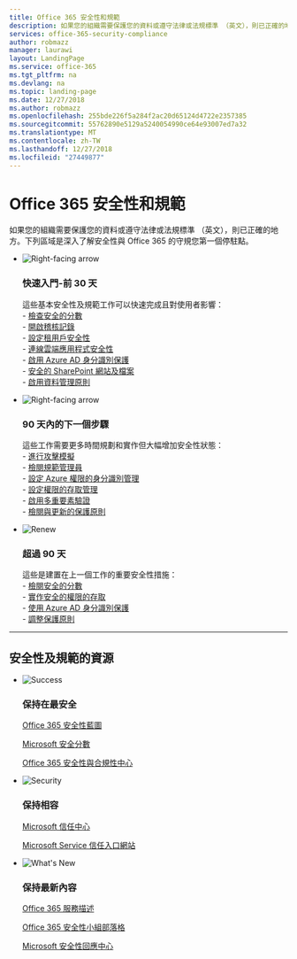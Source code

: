 ```yaml
---
title: Office 365 安全性和規範
description: 如果您的組織需要保護您的資料或遵守法律或法規標準 （英文），則已正確的地方。此處您可了解安全性與 Office 365 的守規
services: office-365-security-compliance
author: robmazz
manager: laurawi
layout: LandingPage
ms.service: office-365
ms.tgt_pltfrm: na
ms.devlang: na
ms.topic: landing-page
ms.date: 12/27/2018
ms.author: robmazz
ms.openlocfilehash: 255bde226f5a284f2ac20d65124d4722e2357385
ms.sourcegitcommit: 55762890e5129a5240054990ce64e93007ed7a32
ms.translationtype: MT
ms.contentlocale: zh-TW
ms.lasthandoff: 12/27/2018
ms.locfileid: "27449877"
---
```

# <a name="office-365-security-and-compliance"></a>Office 365 安全性和規範

如果您的組織需要保護您的資料或遵守法律或法規標準 （英文），則已正確的地方。下列區域是深入了解安全性與 Office 365 的守規您第一個停駐點。

<ul class="cardsF panelContent">
    <li>
        <div class="cardSize">
            <div class="cardPadding">
                <div class="card">
                    <div class="cardImageOuter">
                        <div class="cardImage">
                            <img src="https://docs.microsoft.com/office/media/icons/caret-right-blue.svg" alt="Right-facing arrow" />
                        </div>
                    </div>
                    <div class="cardText">
                        <h3>快速入門-前 30 天</h3>
                <p>這些基本安全性及規範工作可以快速完成且對使用者影響： <br> - <a href="office-365-secure-score.md" target="_blank">檢查安全的分數</a> <br> - <a href="search-the-audit-log-in-security-and-compliance.md">開啟稽核記錄</a> <br> - <a href="tenant-wide-setup-for-increased-security.md">設定租用戶安全性</a> <br> - <a href="https://docs.microsoft.com/cloud-app-security/connect-office-365-to-microsoft-cloud-app-security">連線雲端應用程式安全性</a> <br> - <a href="https://docs.microsoft.com/azure/active-directory/active-directory-identityprotection-enable">啟用 Azure AD 身分識別保護</a> <br> - <a href="https://docs.microsoft.com/office365/enterprise/secure-sharepoint-online-sites-and-files">安全的 SharePoint 網站及檔案</a> <br> - <a href="configure-supervision-policies.md">啟用資料管理原則</a> </p>
                    </div>
                </div>
            </div>
        </div>
    </li>
    <li>
        <div class="cardSize">
            <div class="cardPadding">
                <div class="card">
                    <div class="cardImageOuter">
                        <div class="cardImage">
                            <img src="https://docs.microsoft.com/office/media/icons/caret-right-blue.svg" alt="Right-facing arrow" />
                        </div>
                    </div>
                    <div class="cardText">
                        <h3>90 天內的下一個步驟</h3>
                        <p>這些工作需要更多時間規劃和實作但大幅增加安全性狀態： <br> - <a href="attack-simulator.md">進行攻擊模擬</a> <br> - <a href="meet-data-protection-and-regulatory-reqs-using-microsoft-cloud.md">檢閱規範管理員</a> <br> - <a href="https://docs.microsoft.com/azure/active-directory/privileged-identity-management/pim-configure">設定 Azure 權限的身分識別管理</a> <br> - <a href="privileged-access-management-configuration.md">設定權限的存取管理</a>  <br> - <a href="https://docs.microsoft.com/azure/active-directory/authentication/concept-mfa-howitworks">啟用多重要素驗證</a> <br> - <a href="protect-against-threats.md">檢閱與更新的保護原則</a> </p>
                    </div>
                </div>
            </div>
        </div>
    </li>
    <li>
        <div class="cardSize">
            <div class="cardPadding">
                <div class="card">
                    <div class="cardImageOuter">
                        <div class="cardImage">
                            <img src="https://docs.microsoft.com/office/media/icons/renew.svg" alt="Renew" />
                        </div>
                    </div>
                    <div class="cardText">
                        <h3>超過 90 天</h3>
                        <p>這些是建置在上一個工作的重要安全性措施：<br>
                        - <a href="office-365-secure-score.md" target="_blank">檢閱安全的分數</a><br>
                        - <a href="https://docs.microsoft.com/windows-server/identity/securing-privileged-access/securing-privileged-access">實作安全的權限的存取</a><br>
                        - <a href="https://docs.microsoft.com/azure/active-directory/active-directory-identityprotection">使用 Azure AD 身分識別保護</a><br>
                        - <a href="protect-against-threats.md">調整保護原則</a><br></p>
                    </div>
                </div>
            </div>
        </div>
    </li>
</ul>

<hr>
<h2>安全性及規範的資源</h2>

<ul class="panelContent cardsF">
    <li>
        <div class="cardSize">
            <div class="cardPadding">
                <div class="card">
                    <div class="cardImageOuter">
                        <div class="cardImage">
                            <img src="https://docs.microsoft.com/office/media/icons/success-blue.svg" alt="Success" data-linktype="external">
                        </div>
                    </div>
                    <div class="cardText">
                        <h3>保持在最安全</h3>
                        <p><a href="security-roadmap.md">Office 365 安全性藍圖</a></p>
                        <p><a href="office-365-secure-score.md" target="_blank">Microsoft 安全分數</a></p>
                        <p><a href="https://protection.office.com" target="_blank">Office 365 安全性與合規性中心</a></p>
                    </div>
                </div>
            </div>
        </div>
    </li>
    <li>
        <div class="cardSize">
            <div class="cardPadding">
                <div class="card">
                    <div class="cardImageOuter">
                        <div class="cardImage">
                            <img src="https://docs.microsoft.com/office/media/icons/security-blue.svg" alt="Security" data-linktype="external">
                        </div>
                    </div>
                    <div class="cardText">
                        <h3>保持相容</h3>
                        <p><a href="https://www.microsoft.com/trustcenter" target="_blank">Microsoft 信任中心</a></p>
                        <p><a href="https://servicetrust.microsoft.com" target="_blank">Microsoft Service 信任入口網站</a></p>
                    </div>
                </div>
            </div>
        </div>
    </li>
    <li>
        <div class="cardSize">
            <div class="cardPadding">
                <div class="card">
                    <div class="cardImageOuter">
                        <div class="cardImage">
                            <img src="https://docs.microsoft.com/office/media/icons/whats-new-megaphone-blue.svg" alt="What's New" data-linktype="external">
                        </div>
                    </div>
                    <div class="cardText">
                        <h3>保持最新內容</h3>
                        <p><a href="https://docs.microsoft.com/office365/servicedescriptions/office-365-service-descriptions-technet-library" target="_blank">Office 365 服務描述</a></p>
                        <p><a href="https://blogs.technet.microsoft.com/office365security" target="_blank">Office 365 安全性小組部落格</a></p>
                        <p><a href="https://www.microsoft.com/msrc" target="_blank">Microsoft 安全性回應中心</a></p>
                    </div>
                </div>
            </div>
        </div>
    </li>
</ul>